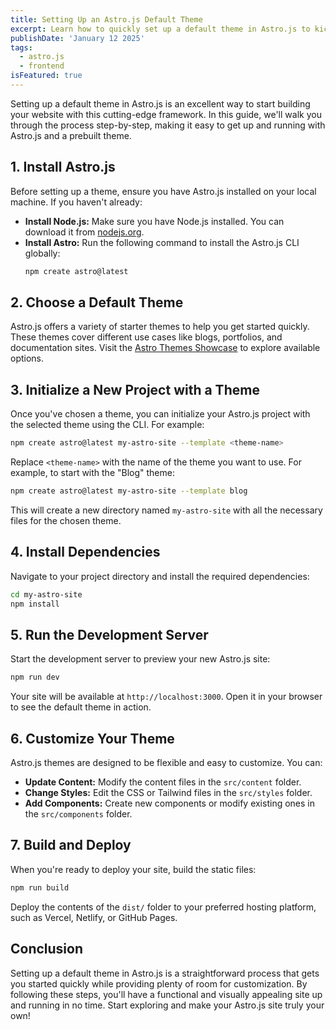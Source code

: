 ```yaml
---
title: Setting Up an Astro.js Default Theme
excerpt: Learn how to quickly set up a default theme in Astro.js to kickstart your website development journey with this powerful, modern framework.
publishDate: 'January 12 2025'
tags:
  - astro.js
  - frontend 
isFeatured: true
---
```



Setting up a default theme in Astro.js is an excellent way to start building your website with this cutting-edge framework. In this guide, we'll walk you through the process step-by-step, making it easy to get up and running with Astro.js and a prebuilt theme.

## 1. Install Astro.js

Before setting up a theme, ensure you have Astro.js installed on your local machine. If you haven't already:

- **Install Node.js:** Make sure you have Node.js installed. You can download it from [nodejs.org](https://nodejs.org).
- **Install Astro:** Run the following command to install the Astro.js CLI globally:
  ```bash
  npm create astro@latest
  ```

## 2. Choose a Default Theme

Astro.js offers a variety of starter themes to help you get started quickly. These themes cover different use cases like blogs, portfolios, and documentation sites. Visit the [Astro Themes Showcase](https://astro.build/themes/) to explore available options.

## 3. Initialize a New Project with a Theme

Once you've chosen a theme, you can initialize your Astro.js project with the selected theme using the CLI. For example:

```bash
npm create astro@latest my-astro-site --template <theme-name>
```

Replace `<theme-name>` with the name of the theme you want to use. For example, to start with the "Blog" theme:

```bash
npm create astro@latest my-astro-site --template blog
```

This will create a new directory named `my-astro-site` with all the necessary files for the chosen theme.

## 4. Install Dependencies

Navigate to your project directory and install the required dependencies:

```bash
cd my-astro-site
npm install
```

## 5. Run the Development Server

Start the development server to preview your new Astro.js site:

```bash
npm run dev
```

Your site will be available at `http://localhost:3000`. Open it in your browser to see the default theme in action.

## 6. Customize Your Theme

Astro.js themes are designed to be flexible and easy to customize. You can:

- **Update Content:** Modify the content files in the `src/content` folder.
- **Change Styles:** Edit the CSS or Tailwind files in the `src/styles` folder.
- **Add Components:** Create new components or modify existing ones in the `src/components` folder.

## 7. Build and Deploy

When you're ready to deploy your site, build the static files:

```bash
npm run build
```

Deploy the contents of the `dist/` folder to your preferred hosting platform, such as Vercel, Netlify, or GitHub Pages.

## Conclusion

Setting up a default theme in Astro.js is a straightforward process that gets you started quickly while providing plenty of room for customization. By following these steps, you'll have a functional and visually appealing site up and running in no time. Start exploring and make your Astro.js site truly your own!
